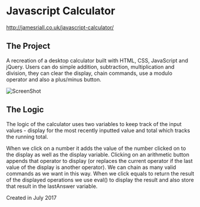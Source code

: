 # Javascript Calculator

http://jamesriall.co.uk/javascript-calculator/

## The Project

A recreation of a desktop calculator built with HTML, CSS, JavaScript and jQuery. Users can do simple addition, subtraction, multiplication and division, they can clear the display, chain commands, use a modulo operator and also a plus/minus button.

![ScreenShot](http://res.cloudinary.com/jamesriall/image/upload/v1469028829/calculator_cropped_pffrgd.png)

## The Logic

The logic of the calculator uses two variables to keep track of the input values - display for the most recently inputted value and total which tracks the running total.

When we click on a number it adds the value of the number clicked on to the display as well as the display variable. Clicking on an arithmetic button appends that operator to display (or replaces the current operator if the last value of the display is another operator). We can chain as many valid commands as we want in this way. When we click equals to return the result of the displayed operations we use eval() to display the result and also store that result in the lastAnswer variable.

Created in July 2017